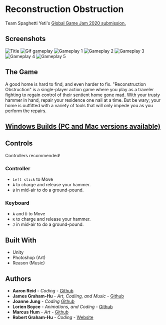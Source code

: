 # Reconstruction Obstruction
Team Spaghetti Yeti's [Global Game Jam 2020 submission.](https://globalgamejam.org/2020/games/reconstruction-obstruction-3)

## Screenshots

![Title](https://github.com/RobertG-H/reconstruction-obstruction/blob/master/Screenshots/Title.png)
![Gif gameplay](https://github.com/RobertG-H/reconstruction-obstruction/blob/master/Screenshots/gameplaygif.gif)
![Gameplay 1](https://github.com/RobertG-H/reconstruction-obstruction/blob/master/Screenshots/gameplay1.png)
![Gameplay 2](https://github.com/RobertG-H/reconstruction-obstruction/blob/master/Screenshots/gameplay2.png)
![Gameplay 3](https://github.com/RobertG-H/reconstruction-obstruction/blob/master/Screenshots/gameplay3.png)
![Gameplay 4](https://github.com/RobertG-H/reconstruction-obstruction/blob/master/Screenshots/gameplay4.png)
![Gameplay 5](https://github.com/RobertG-H/reconstruction-obstruction/blob/master/Screenshots/gameplay5.png)

## The Game

A good home is hard to find, and even harder to fix. "Reconstruction Obstruction" is a single-player action game where you play as a traveler fighting to regain control of their sentient home gone mad. With your trusty hammer in hand, repair your residence one nail at a time. But be wary; your home is outfitted with a variety of tools that will only impede you as you perform the repairs.

## [Windows Builds (PC and Mac versions available)](https://drive.google.com/open?id=1fsZsFMiSMobxrN-36K72ejHcZqInlCGs)

## Controls
Controllers recommended!

### Controller

* `Left stick` to Move
* `A` to charge and release your hammer.
* `B` in mid-air to do a ground-pound.

### Keyboard 

* `A` and `D` to Move
* `K` to charge and release your hammer.
* `J` in mid-air to do a ground-pound.


## Built With

* Unity
* Photoshop (Art)
* Reason (Music)

## Authors

* **Aaron Reid** - *Coding* - [Github](https://github.com/reidaaron)
* **James Graham-Hu** - *Art, Codiing, and Music* - [Github](https://github.com/johnnybib)
* **Joanne Jung** - *Coding* [Github](https://github.com/JJDaeun)
* **Lorien Boyce** - *Animations, and Coding* - [Github](https://github.com/lorienb)
* **Marcus Hum** - *Art* - [Github](https://github.com/mlhum)
* **Robert Graham-Hu** - *Coding* - [Website](robertgrahamhu.ca)

